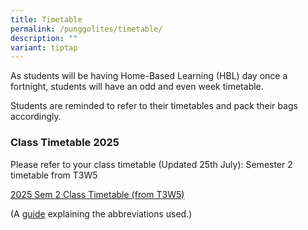 ```yaml
---
title: Timetable
permalink: /punggolites/timetable/
description: ""
variant: tiptap
---
```

<p>As students will be having Home-Based Learning (HBL) day once a fortnight,
students will have an odd and even week timetable.</p>
<p>Students are reminded to refer to their timetables and pack their bags
accordingly.</p>
<p></p>
<h3><strong>Class Timetable 2025</strong></h3>
<p>Please refer to&nbsp;your class timetable (Updated 25th July):&nbsp;Semester
2 timetable from T3W5</p>
<p><a href="/files/2025_Timetable_for_each_class_Sem_2__from_T3W5_.pdf" rel="noopener nofollow" target="_blank">2025 Sem 2 Class Timetable (from T3W5)</a>
</p>
<p>(A&nbsp;<a href="https://www.punggolsec.moe.edu.sg/files/Useful%20Links/For%20Students/Timetable%20Abbreviations%202021%20Sem%202.pdf" rel="noopener noreferrer nofollow" target="_blank"><u>guide</u></a>&nbsp;explaining
the abbreviations used.)</p>